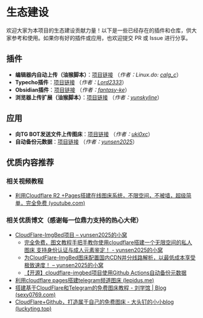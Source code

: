 # 生态建设

欢迎大家为本项目的生态建设贡献力量！以下是一些已经存在的插件和仓库，供大家参考和使用。如果你有好的插件或应用，也欢迎提交 PR 或 Issue 进行分享。

## 插件

- **编辑器内自动上传（油猴脚本）**：[项目链接](https://greasyfork.org/zh-CN/scripts/529816-image-uploader-to-markdown-to-cloudflare-imgbed) （_作者：Linux.do: [calg_c](https://linux.do/u/calg_c/summary)_）
- **Typecho插件**：[项目链接](https://github.com/Lord2333/CF-ImgBed-Uploader_for_Typecho) （_作者：[Lord2333](https://github.com/Lord2333)_）
- **Obsidian插件**：[项目链接](https://github.com/fantasy-ke/obsidian-cf-imgbed/tree/1.0.2) （_作者：[fantasy-ke](https://github.com/fantasy-ke)_）
- **浏览器上传扩展（油猴脚本）**：[项目链接](https://greasyfork.org/en/scripts/552877-image-video-uploader-helper-intelligent-naming-version) （_作者：[yunskyline](https://github.com/yunskyline)_）

## 应用

- **向TG BOT发送文件上传图床**：[项目链接](https://github.com/uki0xc/img-up-bot?tab=readme-ov-file) （_作者：[uki0xc](https://github.com/uki0xc)_）
- **自动备份元数据**：[项目链接](https://github.com/yunsen2025/cloudflare-imgbed-auto-backup) （_作者：[yunsen2025](https://github.com/yunsen2025)_）

## 优质内容推荐

### 相关视频教程

- [利用Cloudflare R2 +Pages搭建在线图床系统，不限空间，不被墙，超级简单，完全免费 (youtube.com)](https://www.youtube.com/watch?v=T8VayuUMOzM)

### 相关优质博文（感谢每一位鼎力支持的热心大佬）

- [CloudFlare-ImgBed项目 – yunsen2025的小窝](https://www.yunsen2025.top/category/cloudflare-imgbed/)
  - [完全免费，图文教程手把手教你使用cloudflare搭建一个无限空间的私人图床 支持身份认证与成人元素鉴定！ - yunsen2025的小窝](https://www.yunsen2025.top/blog-cfpages-syq-imgbed)
  - [为CloudFlare-ImgBed图床配置国内CDN并分线路解析，以最低成本享受极致速度！ – yunsen2025的小窝](https://www.yunsen2025.top/cloudflare-imgbed-fen-xian-pei-zhi-guo-nei-cdn/)
  - [【开源】cloudflare-imgbed项目使用Github Actions自动备份元数据](https://www.yunsen2025.top/024-cloudflare-imgbed-auto-backup/)
- [利用cloudflare pages搭建telegram频道图床 (lepidus.me)](https://blogstr.lepidus.me/post/1725801323700/)
- [搭建基于CloudFlare和Telegram的免费图床教程 - 刘学馆 | Blog (sexy0769.com)](https://blog.sexy0769.com/skill/735.html)
- [CloudFlare+Github，打造属于自己的免费图床 - 大头钉的小小blog (luckyting.top)](https://luckyting.top/index.php/archives/20/)